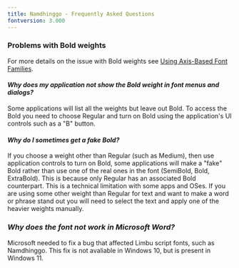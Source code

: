 ```yaml
---
title: Namdhinggo - Frequently Asked Questions
fontversion: 3.000
---
```


### Problems with Bold weights

For more details on the issue with Bold weights see [Using Axis-Based Font Families](https://software.sil.org/fonts/axis-based-fonts/).

#### *Why does my application not show the Bold weight in font menus and dialogs?*

Some applications will list all the weights but leave out Bold. To access the Bold you need to choose Regular and turn on Bold using the application's UI controls such as a "B" button.

#### *Why do I sometimes get a fake Bold?*

If you choose a weight other than Regular (such as Medium), then use application controls to turn on Bold, some applications will make a "fake" Bold rather than use one of the real ones in the font (SemiBold, Bold, ExtraBold). This is because only Regular has an associated Bold counterpart. This is a technical limitation with some apps and OSes. If you are using some other weight than Regular for text and want to make a word or phrase stand out you will need to select the text and apply one of the heavier weights manually.

### *Why does the font not work in Microsoft Word?*

Microsoft needed to fix a bug that affected Limbu script fonts, such as Namdhinggo.
This fix is not avaliable in Windows 10, but is present in Windows 11.
